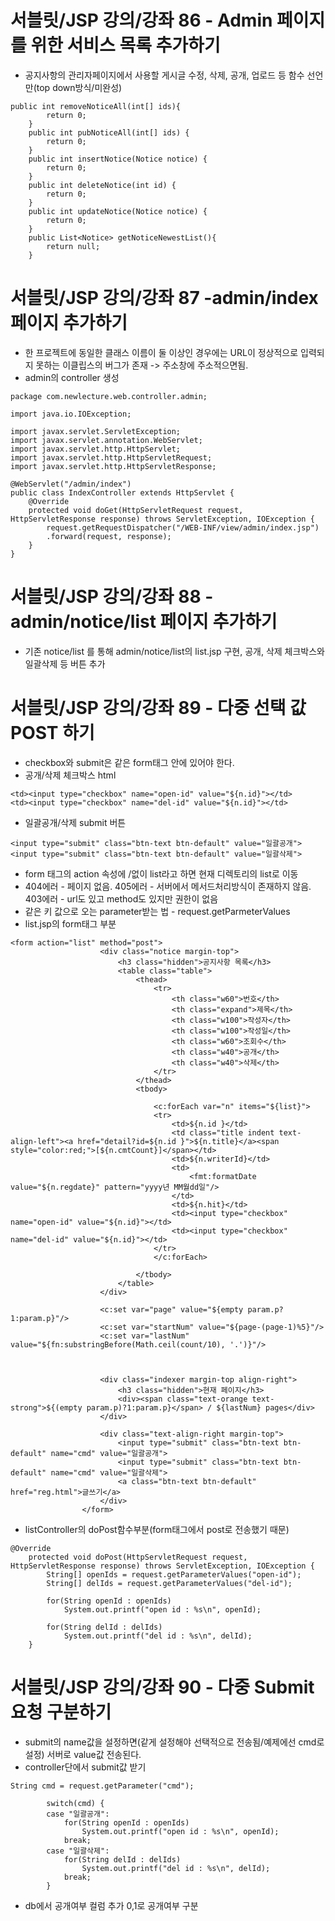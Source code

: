 # 서블릿/JSP 강의/강좌 86 - Admin 페이지를 위한 서비스 목록 추가하기
* 공지사항의 관리자페이지에서 사용할 게시글 수정, 삭제, 공개, 업로드 등 함수 선언만(top down방식/미완성)
```
public int removeNoticeAll(int[] ids){
		return 0;
	}
	public int pubNoticeAll(int[] ids) {
		return 0;
	}
	public int insertNotice(Notice notice) {
		return 0;
	}
	public int deleteNotice(int id) {
		return 0;
	}
	public int updateNotice(Notice notice) {
		return 0;
	}
	public List<Notice> getNoticeNewestList(){
		return null;
	}
```

# 서블릿/JSP 강의/강좌 87 -admin/index 페이지 추가하기
* 한 프로젝트에 동일한 클래스 이름이 둘 이상인 경우에는 URL이 정상적으로 입력되지 못하는 이클립스의 버그가 존재 -> 주소창에 주소적으면됨.
* admin의 controller 생성
```
package com.newlecture.web.controller.admin;

import java.io.IOException;

import javax.servlet.ServletException;
import javax.servlet.annotation.WebServlet;
import javax.servlet.http.HttpServlet;
import javax.servlet.http.HttpServletRequest;
import javax.servlet.http.HttpServletResponse;

@WebServlet("/admin/index")
public class IndexController extends HttpServlet {
	@Override
	protected void doGet(HttpServletRequest request, HttpServletResponse response) throws ServletException, IOException {
		request.getRequestDispatcher("/WEB-INF/view/admin/index.jsp")
		.forward(request, response);
	}
}

```

# 서블릿/JSP 강의/강좌 88 -admin/notice/list 페이지 추가하기
* 기존 notice/list 를 통해 admin/notice/list의 list.jsp 구현, 공개, 삭제 체크박스와 일괄삭제 등 버튼 추가

# 서블릿/JSP 강의/강좌 89 - 다중 선택 값 POST 하기
* checkbox와 submit은 같은 form태그 안에 있어야 한다.
* 공개/삭제 체크박스 html
```
<td><input type="checkbox" name="open-id" value="${n.id}"></td>
<td><input type="checkbox" name="del-id" value="${n.id}"></td>
```
* 일괄공개/삭제 submit 버튼
```
<input type="submit" class="btn-text btn-default" value="일괄공개">
<input type="submit" class="btn-text btn-default" value="일괄삭제">
```
* form 태그의 action 속성에 /없이 list라고 하면 현재 디렉토리의 list로 이동
* 404에러 - 페이지 없음. 405에러 -  서버에서 메서드처리방식이 존재하지 않음. 403에러 - url도 있고 method도 있지만 권한이 없음
* 같은 키 값으로 오는 parameter받는 법 - request.getParmeterValues
* list.jsp의 form태그 부분
```
<form action="list" method="post">
					<div class="notice margin-top">
						<h3 class="hidden">공지사항 목록</h3>
						<table class="table">
							<thead>
								<tr>
									<th class="w60">번호</th>
									<th class="expand">제목</th>
									<th class="w100">작성자</th>
									<th class="w100">작성일</th>
									<th class="w60">조회수</th>
									<th class="w40">공개</th>
									<th class="w40">삭제</th>
								</tr>
							</thead>
							<tbody>
	
								<c:forEach var="n" items="${list}">
								<tr>
									<td>${n.id }</td>
									<td class="title indent text-align-left"><a href="detail?id=${n.id }">${n.title}</a><span style="color:red;">[${n.cmtCount}]</span></td>
									<td>${n.writerId}</td>
									<td>
										<fmt:formatDate value="${n.regdate}" pattern="yyyy년 MM월dd일"/>
									</td>
									<td>${n.hit}</td>
									<td><input type="checkbox" name="open-id" value="${n.id}"></td>
									<td><input type="checkbox" name="del-id" value="${n.id}"></td>
								</tr>
								</c:forEach>
								
							</tbody>
						</table>
					</div>
	
					<c:set var="page" value="${empty param.p?1:param.p}"/>
					<c:set var="startNum" value="${page-(page-1)%5}"/>
					<c:set var="lastNum" value="${fn:substringBefore(Math.ceil(count/10), '.')}"/>
		
				
				
					<div class="indexer margin-top align-right">
						<h3 class="hidden">현재 페이지</h3>
						<div><span class="text-orange text-strong">${(empty param.p)?1:param.p}</span> / ${lastNum} pages</div>
					</div>
	
					<div class="text-align-right margin-top">
						<input type="submit" class="btn-text btn-default" name="cmd" value="일괄공개">
						<input type="submit" class="btn-text btn-default" name="cmd" value="일괄삭제">
						<a class="btn-text btn-default" href="reg.html">글쓰기</a>				
					</div>
				</form>
```
* listController의 doPost함수부분(form태그에서 post로 전송했기 때문)
```
@Override
	protected void doPost(HttpServletRequest request, HttpServletResponse response) throws ServletException, IOException {
		String[] openIds = request.getParameterValues("open-id");
		String[] delIds = request.getParameterValues("del-id");
	
		for(String openId : openIds)
			System.out.printf("open id : %s\n", openId);
		
		for(String delId : delIds)
			System.out.printf("del id : %s\n", delId);
	}
```

# 서블릿/JSP 강의/강좌 90 - 다중 Submit 요청 구분하기
* submit의 name값을 설정하면(같게 설정해야 선택적으로 전송됨/예제에선 cmd로 설정) 서버로 value값 전송된다.
* controller단에서 submit값 받기
```
String cmd = request.getParameter("cmd");
		
		switch(cmd) {
		case "일괄공개":
			for(String openId : openIds)
				System.out.printf("open id : %s\n", openId);
			break;
		case "일괄삭제":
			for(String delId : delIds)
				System.out.printf("del id : %s\n", delId);
			break;
		}
```
* db에서 공개여부 컬럼 추가 0,1로  공개여부 구분

